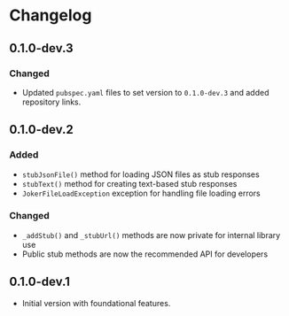 # Changelog

## 0.1.0-dev.3

### Changed

- Updated `pubspec.yaml` files to set version to `0.1.0-dev.3` and added repository links.

## 0.1.0-dev.2

### Added

- `stubJsonFile()` method for loading JSON files as stub responses
- `stubText()` method for creating text-based stub responses
- `JokerFileLoadException` exception for handling file loading errors

### Changed

- `_addStub()` and `_stubUrl()` methods are now private for internal library use
- Public stub methods are now the recommended API for developers

## 0.1.0-dev.1

- Initial version with foundational features.
